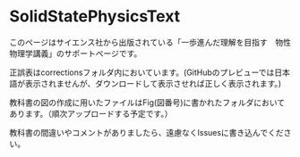 # SolidStatePhysicsText

このページはサイエンス社から出版されている「一歩進んだ理解を目指す　物性物理学講義」のサポートページです。

正誤表はcorrectionsフォルダ内においています。(GitHubのプレビューでは日本語が表示されませんが、ダウンロードして表示させれば正しく表示されます。)

教科書の図の作成に用いたファイルはFig(図番号)に書かれたフォルダにおいてあります。（順次アップロードする予定です。）

教科書の間違いやコメントがありましたら、遠慮なくIssuesに書き込んでください。
